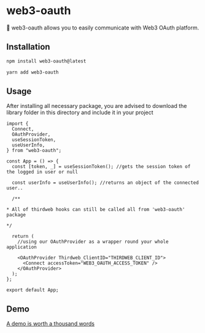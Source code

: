 # web3-oauth

🎉 web3-oauth allows you to easily communicate with Web3 OAuth platform.

## Installation

```bash
npm install web3-oauth@latest
```

```bash
yarn add web3-oauth
```

## Usage

After installing all necessary package, you are advised to download the library folder in this directory and include it in your project

```tsx
import {
  Connect,
  OAuthProvider,
  useSessionToken,
  useUserInfo,
} from "web3-oauth";

const App = () => {
  const [token, _] = useSessionToken(); //gets the session token of the logged in user or null

  const userInfo = useUserInfo(); //returns an object of the connected user..

  /**

* All of thirdweb hooks can still be called all from 'web3-oauth' package

*/

  return (
    //using our OAuthProvider as a wrapper round your whole application

    <OAuthProvider Thirdweb_ClientID="THIRDWEB_CLIENT_ID">
      <Connect accessToken="WEB3_OAUTH_ACCESS_TOKEN" />
    </OAuthProvider>
  );
};

export default App;
```

## Demo

[A demo is worth a thousand words](#)
